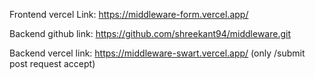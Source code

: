 Frontend vercel Link:
https://middleware-form.vercel.app/



Backend github link:
https://github.com/shreekant94/middleware.git

Backend vercel link:
https://middleware-swart.vercel.app/ (only /submit post request accept)
